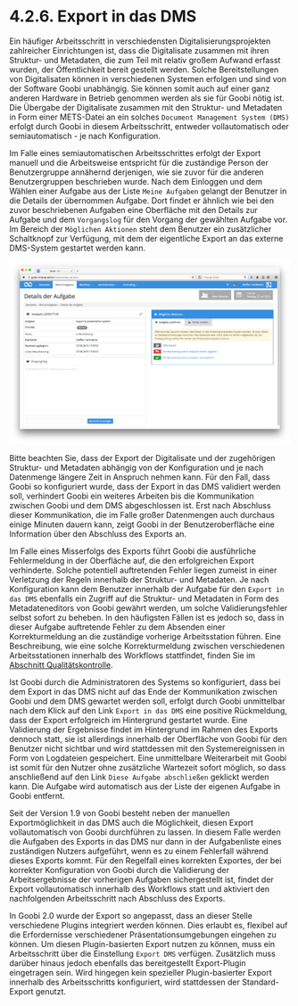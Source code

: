 # 4.2.6. Export in das DMS

Ein häufiger Arbeitsschritt in verschiedensten Digitalisierungsprojekten zahlreicher Einrichtungen ist, dass die Digitalisate zusammen mit ihren Struktur- und Metadaten, die zum Teil mit relativ großem Aufwand erfasst wurden, der Öffentlichkeit bereit gestellt werden. Solche Bereitstellungen von Digitalisaten können in verschiedenen Systemen erfolgen und sind von der Software Goobi unabhängig. Sie können somit auch auf einer ganz anderen Hardware in Betrieb genommen werden als sie für Goobi nötig ist. Die Übergabe der Digitalisate zusammen mit den Struktur- und Metadaten in Form einer METS-Datei an ein solches `Document Management System (DMS)` erfolgt durch Goobi in diesem Arbeitsschritt, entweder vollautomatisch oder semiautomatisch - je nach Konfiguration.

Im Falle eines semiautomatischen Arbeitsschrittes erfolgt der Export manuell und die Arbeitsweise entspricht für die zuständige Person der Benutzergruppe annähernd derjenigen, wie sie zuvor für die anderen Benutzergruppen beschrieben wurde. Nach dem Einloggen und dem Wählen einer Aufgabe aus der Liste `Meine Aufgaben` gelangt der Benutzer in die Details der übernommen Aufgabe. Dort findet er ähnlich wie bei den zuvor beschriebenen Aufgaben eine Oberfläche mit den Details zur Aufgabe und dem `Vorgangslog` für den Vorgang der gewählten Aufgabe vor. Im Bereich der `Möglichen Aktionen` steht dem Benutzer ein zusätzlicher Schaltknopf zur Verfügung, mit dem der eigentliche Export an das externe DMS-System gestartet werden kann.

![Details zu einer Aufgabe f&#xFC;r den Export in das DMS](../../.gitbook/assets/34d.png)

Bitte beachten Sie, dass der Export der Digitalisate und der zugehörigen Struktur- und Metadaten abhängig von der Konfiguration und je nach Datenmenge längere Zeit in Anspruch nehmen kann. Für den Fall, dass Goobi so konfiguriert wurde, dass der Export in das DMS validiert werden soll, verhindert Goobi ein weiteres Arbeiten bis die Kommunikation zwischen Goobi und dem DMS abgeschlossen ist. Erst nach Abschluss dieser Kommunikation, die im Falle großer Datenmengen auch durchaus einige Minuten dauern kann, zeigt Goobi in der Benutzeroberfläche eine Information über den Abschluss des Exports an.

Im Falle eines Misserfolgs des Exports führt Goobi die ausführliche Fehlermeldung in der Oberfläche auf, die den erfolgreichen Export verhinderte. Solche potentiell auftretenden Fehler liegen zumeist in einer Verletzung der Regeln innerhalb der Struktur- und Metadaten. Je nach Konfiguration kann dem Benutzer innerhalb der Aufgabe für den `Export in das DMS` ebenfalls ein Zugriff auf die Struktur- und Metadaten in Form des Metadateneditors von Goobi gewährt werden, um solche Validierungsfehler selbst sofort zu beheben. In den häufigsten Fällen ist es jedoch so, dass in dieser Aufgabe auftretende Fehler zu dem Absenden einer Korrekturmeldung an die zuständige vorherige Arbeitsstation führen. Eine Beschreibung, wie eine solche Korrekturmeldung zwischen verschiedenen Arbeitsstationen innerhalb des Workflows stattfindet, finden Sie im [Abschnitt Qualitätskontrolle](4.2.2.md).

Ist Goobi durch die Administratoren des Systems so konfiguriert, dass bei dem Export in das DMS nicht auf das Ende der Kommunikation zwischen Goobi und dem DMS gewartet werden soll, erfolgt durch Goobi unmittelbar nach dem Klick auf den Link `Export in das DMS` eine positive Rückmeldung, dass der Export erfolgreich im Hintergrund gestartet wurde. Eine Validierung der Ergebnisse findet im Hintergrund im Rahmen des Exports dennoch statt, sie ist allerdings innerhalb der Oberfläche von Goobi für den Benutzer nicht sichtbar und wird stattdessen mit den Systemereignissen in Form von Logdateien gespeichert. Eine unmittelbare Weiterarbeit mit Goobi ist somit für den Nutzer ohne zusätzliche Wartezeit sofort möglich, so dass anschließend auf den Link `Diese Aufgabe abschließen` geklickt werden kann. Die Aufgabe wird automatisch aus der Liste der eigenen Aufgabe in Goobi entfernt.

Seit der Version 1.9 von Goobi besteht neben der manuellen Exportmöglichkeit in das DMS auch die Möglichkeit, diesen Export vollautomatisch von Goobi durchführen zu lassen. In diesem Falle werden die Aufgaben des Exports in das DMS nur dann in der Aufgabenliste eines zuständigen Nutzers aufgeführt, wenn es zu einem Fehlerfall während dieses Exports kommt. Für den Regelfall eines korrekten Exportes, der bei korrekter Konfiguration von Goobi durch die Validierung der Arbeitsergebnisse der vorherigen Aufgaben sichergestellt ist, findet der Export vollautomatisch innerhalb des Workflows statt und aktiviert den nachfolgenden Arbeitsschritt nach Abschluss des Exports.

In Goobi 2.0 wurde der Export so angepasst, dass an dieser Stelle verschiedene Plugins integriert werden können. Dies erlaubt es, flexibel auf die Erfordernisse verschiedener Präsentationsumgebungen eingehen zu können. Um diesen Plugin-basierten Export nutzen zu können, muss ein Arbeitsschritt über die Einstellung `Export DMS` verfügen. Zusätzlich muss darüber hinaus jedoch ebenfalls das bereitgestellt Export-Plugin eingetragen sein. Wird hingegen kein spezieller Plugin-basierter Export innerhalb des Arbeitsschritts konfiguriert, wird stattdessen der Standard-Export genutzt.

